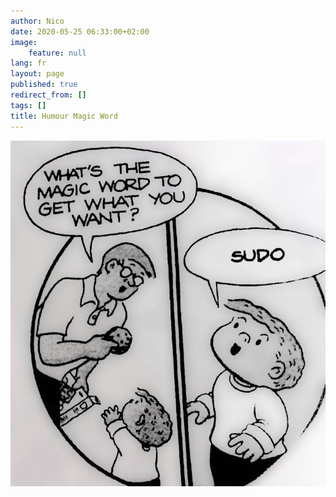```yaml
---
author: Nico
date: 2020-05-25 06:33:00+02:00
image:
    feature: null
lang: fr
layout: page
published: true
redirect_from: []
tags: []
title: Humour Magic Word
---
```


[![sudo is the magic word][image-1]][image-1]

[image-1]: ../../files/2020-05-25-humour-magic-word/magic-word.jpg
